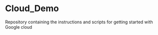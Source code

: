 # Cloud_Demo
Repository containing the instructions and scripts for getting started with Google cloud
